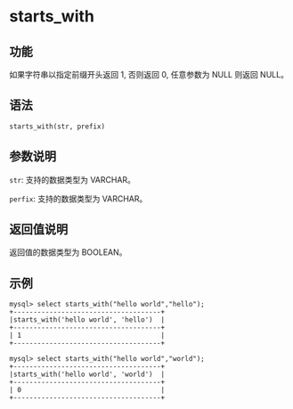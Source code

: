 # starts_with

## 功能

如果字符串以指定前缀开头返回 1, 否则返回 0, 任意参数为 NULL 则返回 NULL。

## 语法

```Haskell
starts_with(str, prefix)
```

## 参数说明

`str`: 支持的数据类型为 VARCHAR。

`perfix`: 支持的数据类型为 VARCHAR。

## 返回值说明

返回值的数据类型为 BOOLEAN。

## 示例

```Plain Text
mysql> select starts_with("hello world","hello");
+-------------------------------------+
|starts_with('hello world', 'hello')  |
+-------------------------------------+
| 1                                   |
+-------------------------------------+

mysql> select starts_with("hello world","world");
+-------------------------------------+
|starts_with('hello world', 'world')  |
+-------------------------------------+
| 0                                   |
+-------------------------------------+
```
